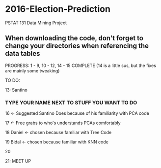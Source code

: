 # 2016-Election-Prediction
PSTAT 131 Data Mining Project

## When downloading the code, don't forget to change your directories when referencing the data tables

PROGRESS: 1 - 9, 10 - 12, 14 - 15 COMPLETE (14 is a little sus, but the fixes are mainly some tweaking)


TO DO:

13: Santino


### TYPE YOUR NAME NEXT TO STUFF YOU WANT TO DO


16 <- Suggested Santino Does because of his familiarity with PCA code

17  <- Free grabs to who's understands PCAs comfortably

18 Daniel <- chosen because familiar with Tree Code

19 Bidal <- chosen because familiar with KNN code

20

21: MEET UP 
